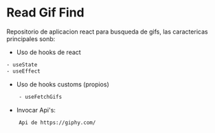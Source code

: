 # Read Gif Find

Repositorio de aplicacion react para busqueda de gifs, las caractericas principales sonb:

- Uso de hooks de react
```txt
- useState
- useEffect
```    
- Uso de hooks customs (propios)
```txt
    - useFetchGifs
```

- Invocar Api's:
```txt
    Api de https://giphy.com/
```
